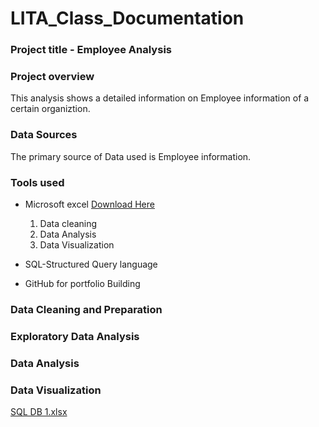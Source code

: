 # LITA_Class_Documentation

### Project title - Employee Analysis

### Project overview 
This analysis shows a detailed information on Employee information of a certain organiztion. 

### Data Sources
The primary source of Data used is Employee information. 
 ### Tools used
- Microsoft excel [Download Here](https://www.microsoft.com)
  1. Data cleaning
  2. Data Analysis
  3. Data Visualization
     
- SQL-Structured Query language
- GitHub for portfolio Building
### Data Cleaning and Preparation
### Exploratory Data Analysis
### Data Analysis

### Data Visualization
[SQL DB 1.xlsx](https://github.com/user-attachments/files/17581189/SQL.DB.1.xlsx)

